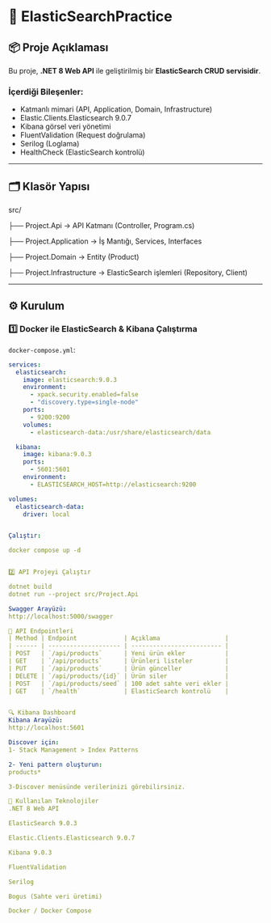 # 🚀 ElasticSearchPractice

## 📦 Proje Açıklaması

Bu proje, **.NET 8 Web API** ile geliştirilmiş bir **ElasticSearch CRUD servisidir**.

### İçerdiği Bileşenler:

- Katmanlı mimari (API, Application, Domain, Infrastructure)
- Elastic.Clients.Elasticsearch 9.0.7
- Kibana görsel veri yönetimi
- FluentValidation (Request doğrulama)
- Serilog (Loglama)
- HealthCheck (ElasticSearch kontrolü)

---

## 🗂️ Klasör Yapısı
src/

├── Project.Api -> API Katmanı (Controller, Program.cs)

├── Project.Application -> İş Mantığı, Services, Interfaces

├── Project.Domain -> Entity (Product)

├── Project.Infrastructure -> ElasticSearch işlemleri (Repository, Client)



---

## ⚙️ Kurulum

### 1️⃣ Docker ile ElasticSearch & Kibana Çalıştırma

`docker-compose.yml`:

```yaml
services:
  elasticsearch:
    image: elasticsearch:9.0.3
    environment:
      - xpack.security.enabled=false
      - "discovery.type=single-node"
    ports:
      - 9200:9200
    volumes:
      - elasticsearch-data:/usr/share/elasticsearch/data

  kibana:
    image: kibana:9.0.3
    ports:
      - 5601:5601
    environment:
      - ELASTICSEARCH_HOST=http://elasticsearch:9200

volumes:
  elasticsearch-data:
    driver: local


Çalıştır:

docker compose up -d


2️⃣ API Projeyi Çalıştır

dotnet build
dotnet run --project src/Project.Api

Swagger Arayüzü:
http://localhost:5000/swagger

🔗 API Endpointleri
| Method | Endpoint             | Açıklama                  |
| ------ | -------------------- | ------------------------- |
| POST   | `/api/products`      | Yeni ürün ekler           |
| GET    | `/api/products`      | Ürünleri listeler         |
| PUT    | `/api/products`      | Ürün günceller            |
| DELETE | `/api/products/{id}` | Ürün siler                |
| POST   | `/api/products/seed` | 100 adet sahte veri ekler |
| GET    | `/health`            | ElasticSearch kontrolü    |


🔍 Kibana Dashboard
Kibana Arayüzü:
http://localhost:5601

Discover için:
1- Stack Management > Index Patterns

2- Yeni pattern oluşturun:
products*

3-Discover menüsünde verilerinizi görebilirsiniz.

🧰 Kullanılan Teknolojiler
.NET 8 Web API

ElasticSearch 9.0.3

Elastic.Clients.Elasticsearch 9.0.7

Kibana 9.0.3

FluentValidation

Serilog

Bogus (Sahte veri üretimi)

Docker / Docker Compose
